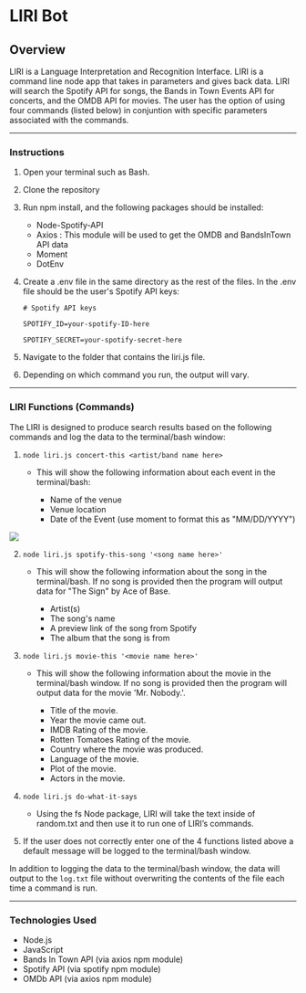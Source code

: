# **LIRI Bot**

## **Overview**

LIRI is a Language Interpretation and Recognition Interface. LIRI is a command line node app that takes in parameters and gives back data. LIRI will search the Spotify API for songs, the Bands in Town Events API for concerts, and the OMDB API for movies. The user has the option of using four commands (listed below) in conjuntion with specific parameters associated with the commands.
- - -

### **Instructions**

1. Open your terminal such as Bash.

2. Clone the repository

2. Run npm install, and the following packages should be installed:

    - Node-Spotify-API
    - Axios : This module will be used to get the OMDB and BandsInTown API data
    - Moment
    - DotEnv

3. Create a .env file in the same directory as the rest of the files. In the .env file should be the user's Spotify API keys:

    `# Spotify API keys`

    `SPOTIFY_ID=your-spotify-ID-here`

    `SPOTIFY_SECRET=your-spotify-secret-here`

4. Navigate to the folder that contains the liri.js file.

5. Depending on which command you run, the output will vary.
- - -

### **LIRI Functions (Commands)**

The LIRI is designed to produce search results based on the following commands and log the data to the terminal/bash window:

1. `node liri.js concert-this <artist/band name here>`
   * This will show the following information about each event in the terminal/bash:

     * Name of the venue
     * Venue location
     * Date of the Event (use moment to format this as "MM/DD/YYYY")

![](concert-this.gif)

2. `node liri.js spotify-this-song '<song name here>'`
   * This will show the following information about the song in the terminal/bash. If no song is provided then the program will output data for "The Sign" by Ace of Base.

     * Artist(s)
     * The song's name
     * A preview link of the song from Spotify
     * The album that the song is from

3. `node liri.js movie-this '<movie name here>'`
   * This will show the following information about the movie in the terminal/bash window. If no song is provided then the program will output data for the movie 'Mr. Nobody.'.

       * Title of the movie.
       * Year the movie came out.
       * IMDB Rating of the movie.
       * Rotten Tomatoes Rating of the movie.
       * Country where the movie was produced.
       * Language of the movie.
       * Plot of the movie.
       * Actors in the movie.

4. `node liri.js do-what-it-says`
   * Using the fs Node package, LIRI will take the text inside of random.txt and then use it to run one of LIRI’s commands.

5. If the user does not correctly enter one of the 4 functions listed above a default message will be logged to the terminal/bash window.

In addition to logging the data to the terminal/bash window, the data will output to the `log.txt` file without overwriting the contents of the file each time a command is run.
- - -

### **Technologies Used**
- Node.js
- JavaScript
- Bands In Town API (via axios npm module)
- Spotify API (via spotify npm module)
- OMDb API (via axios npm module)